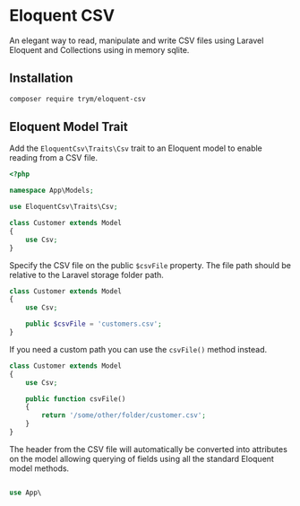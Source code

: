 # Eloquent CSV

An elegant way to read, manipulate and write CSV files using Laravel Eloquent and Collections using in memory sqlite.

## Installation

```bash
composer require trym/eloquent-csv
```

## Eloquent Model Trait

Add the `EloquentCsv\Traits\Csv` trait to an Eloquent model to enable reading from a CSV file.

```php
<?php

namespace App\Models;

use EloquentCsv\Traits\Csv;

class Customer extends Model
{
    use Csv;
}
```

Specify the CSV file on the public `$csvFile` property. The file path should be relative to the Laravel storage folder path.

```php
class Customer extends Model
{
    use Csv;

    public $csvFile = 'customers.csv';
}
```

If you need a custom path you can use the `csvFile()` method instead.

```php
class Customer extends Model
{
    use Csv;

    public function csvFile()
    {
        return '/some/other/folder/customer.csv';
    }
}
```

The header from the CSV file will automatically be converted into attributes on the model allowing querying of fields using all the standard Eloquent model methods.

```php

use App\

```